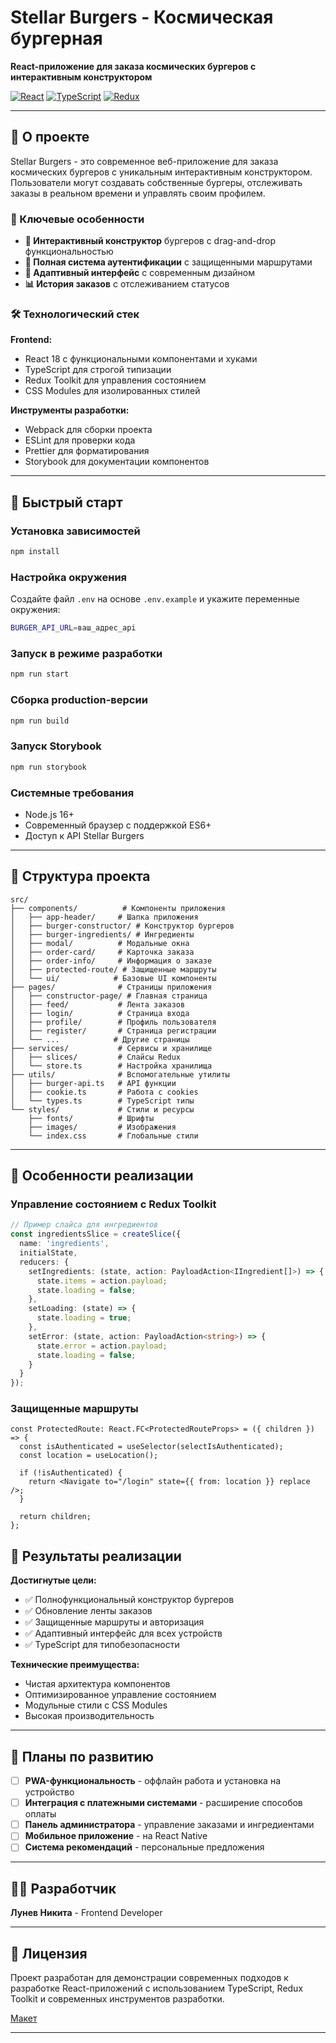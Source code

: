 # Stellar Burgers - Космическая бургерная

**React-приложение для заказа космических бургеров с интерактивным конструктором**

[![React](https://img.shields.io/badge/React-20232A?style=for-the-badge&logo=react&logoColor=61DAFB)](https://reactjs.org/)
[![TypeScript](https://img.shields.io/badge/TypeScript-007ACC?style=for-the-badge&logo=typescript&logoColor=white)](https://www.typescriptlang.org/)
[![Redux](https://img.shields.io/badge/Redux-593D88?style=for-the-badge&logo=redux&logoColor=white)](https://redux.js.org/)

---

## 📖 О проекте

Stellar Burgers - это современное веб-приложение для заказа космических бургеров с уникальным интерактивным конструктором. Пользователи могут создавать собственные бургеры, отслеживать заказы в реальном времени и управлять своим профилем.

### 🎯 Ключевые особенности

- **🍔 Интерактивный конструктор** бургеров с drag-and-drop функциональностью
- **🔐 Полная система аутентификации** с защищенными маршрутами
- **📱 Адаптивный интерфейс** с современным дизайном
- **📊 История заказов** с отслеживанием статусов

### 🛠 Технологический стек

**Frontend:**
- React 18 с функциональными компонентами и хуками
- TypeScript для строгой типизации
- Redux Toolkit для управления состоянием
- CSS Modules для изолированных стилей

**Инструменты разработки:**
- Webpack для сборки проекта
- ESLint для проверки кода
- Prettier для форматирования
- Storybook для документации компонентов

---

## 🚀 Быстрый старт

### Установка зависимостей

```bash
npm install
```

### Настройка окружения

Создайте файл `.env` на основе `.env.example` и укажите переменные окружения:

```bash
BURGER_API_URL=ваш_адрес_api
```

### Запуск в режиме разработки

```bash
npm run start
```

### Сборка production-версии

```bash
npm run build
```

### Запуск Storybook

```bash
npm run storybook
```

### Системные требования
- Node.js 16+
- Современный браузер с поддержкой ES6+
- Доступ к API Stellar Burgers

---

## 📁 Структура проекта

```
src/
├── components/          # Компоненты приложения
│   ├── app-header/     # Шапка приложения
│   ├── burger-constructor/ # Конструктор бургеров
│   ├── burger-ingredients/ # Ингредиенты
│   ├── modal/          # Модальные окна
│   ├── order-card/     # Карточка заказа
│   ├── order-info/     # Информация о заказе
│   ├── protected-route/ # Защищенные маршруты
│   └── ui/            # Базовые UI компоненты
├── pages/              # Страницы приложения
│   ├── constructor-page/ # Главная страница
│   ├── feed/           # Лента заказов
│   ├── login/          # Страница входа
│   ├── profile/        # Профиль пользователя
│   ├── register/       # Страница регистрации
│   └── ...            # Другие страницы
├── services/           # Сервисы и хранилище
│   ├── slices/         # Слайсы Redux
│   └── store.ts        # Настройка хранилища
├── utils/              # Вспомогательные утилиты
│   ├── burger-api.ts   # API функции
│   ├── cookie.ts       # Работа с cookies
│   └── types.ts        # TypeScript типы
└── styles/             # Стили и ресурсы
    ├── fonts/          # Шрифты
    ├── images/         # Изображения
    └── index.css       # Глобальные стили
```

---

## 🎨 Особенности реализации

### Управление состоянием с Redux Toolkit

```typescript
// Пример слайса для ингредиентов
const ingredientsSlice = createSlice({
  name: 'ingredients',
  initialState,
  reducers: {
    setIngredients: (state, action: PayloadAction<IIngredient[]>) => {
      state.items = action.payload;
      state.loading = false;
    },
    setLoading: (state) => {
      state.loading = true;
    },
    setError: (state, action: PayloadAction<string>) => {
      state.error = action.payload;
      state.loading = false;
    }
  }
});
```

### Защищенные маршруты

```tsx
const ProtectedRoute: React.FC<ProtectedRouteProps> = ({ children }) => {
  const isAuthenticated = useSelector(selectIsAuthenticated);
  const location = useLocation();

  if (!isAuthenticated) {
    return <Navigate to="/login" state={{ from: location }} replace />;
  }

  return children;
};
```


## 🎯 Результаты реализации

**Достигнутые цели:**
- ✅ Полнофункциональный конструктор бургеров
- ✅ Обновление ленты заказов
- ✅ Защищенные маршруты и авторизация
- ✅ Адаптивный интерфейс для всех устройств
- ✅ TypeScript для типобезопасности

**Технические преимущества:**
- Чистая архитектура компонентов
- Оптимизированное управление состоянием
- Модульные стили с CSS Modules
- Высокая производительность

---

## 🔮 Планы по развитию

- [ ] **PWA-функциональность** - оффлайн работа и установка на устройство
- [ ] **Интеграция с платежными системами** - расширение способов оплаты
- [ ] **Панель администратора** - управление заказами и ингредиентами
- [ ] **Мобильное приложение** - на React Native
- [ ] **Система рекомендаций** - персональные предложения

---

## 👩‍💻 Разработчик

**Лунев Никита** - Frontend Developer

---

## 📄 Лицензия

Проект разработан для демонстрации современных подходов к разработке React-приложений с использованием TypeScript, Redux Toolkit и современных инструментов разработки.

[Макет](<https://www.figma.com/file/vIywAvqfkOIRWGOkfOnReY/React-Fullstack_-Проектные-задачи-(3-месяца)_external_link?type=design&node-id=0-1&mode=design>)

---



